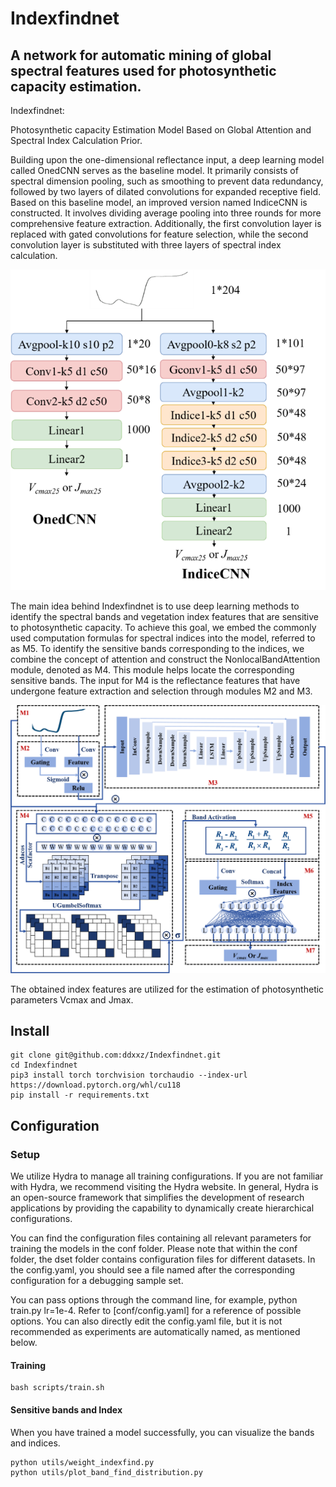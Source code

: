 # Indexfindnet
## A network for automatic mining of global spectral features used for photosynthetic capacity estimation.

Indexfindnet: 

Photosynthetic capacity Estimation Model Based on Global Attention and Spectral Index Calculation Prior.


Building upon the one-dimensional reflectance input, a deep learning model called OnedCNN serves as the baseline model. It primarily consists of spectral dimension pooling, such as smoothing to prevent data redundancy, followed by two layers of dilated convolutions for expanded receptive field. Based on this baseline model, an improved version named IndiceCNN is constructed. It involves dividing average pooling into three rounds for more comprehensive feature extraction. Additionally, the first convolution layer is replaced with gated convolutions for feature selection, while the second convolution layer is substituted with three layers of spectral index calculation.

![图片2](https://github.com/ddxxz/Indexfindnet/blob/main/pic/OnedCNN-IndiceCNN.png)

The main idea behind Indexfindnet is to use deep learning methods to identify the spectral bands and vegetation index features that are sensitive to photosynthetic capacity. To achieve this goal, we embed the commonly used computation formulas for spectral indices into the model, referred to as M5. To identify the sensitive bands corresponding to the indices, we combine the concept of attention and construct the NonlocalBandAttention module, denoted as M4. This module helps locate the corresponding sensitive bands. The input for M4 is the reflectance features that have undergone feature extraction and selection through modules M2 and M3.

![图片4](https://github.com/ddxxz/Indexfindnet/blob/main/pic/Indexfindnet.png)

The obtained index features are utilized for the estimation of photosynthetic parameters Vcmax and Jmax.

## Install

```
git clone git@github.com:ddxxz/Indexfindnet.git
cd Indexfindnet
pip3 install torch torchvision torchaudio --index-url https://download.pytorch.org/whl/cu118
pip install -r requirements.txt  
```

## Configuration

### Setup

We utilize Hydra to manage all training configurations. If you are not familiar with Hydra, we recommend visiting the Hydra website. In general, Hydra is an open-source framework that simplifies the development of research applications by providing the capability to dynamically create hierarchical configurations.

You can find the configuration files containing all relevant parameters for training the models in the conf folder. Please note that within the conf folder, the dset folder contains configuration files for different datasets. In the config.yaml, you should see a file named after the corresponding configuration for a debugging sample set.

You can pass options through the command line, for example, python train.py lr=1e-4. Refer to [conf/config.yaml] for a reference of possible options. You can also directly edit the config.yaml file, but it is not recommended as experiments are automatically named, as mentioned below.


#### Training

```
bash scripts/train.sh
```

#### Sensitive bands and Index

When you have trained a model successfully, you can visualize the bands and indices.

```
python utils/weight_indexfind.py
python utils/plot_band_find_distribution.py
```


